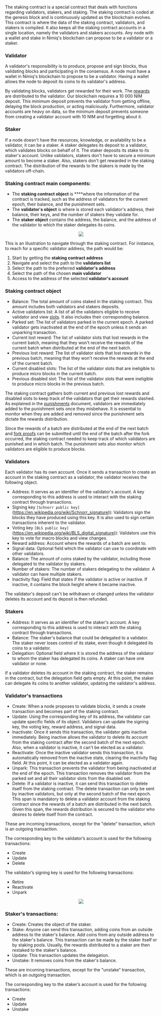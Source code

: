 The staking contract is a special contract that deals with functions regarding validators, stakers, and staking. The staking contract is coded at the genesis block and is continuously updated as the blockchain evolves. This contract is where the data of the staking contract, validators, and stakers is compiled. It also keeps all the staking contract accounts in a single location, namely the validators and stakers accounts. Any node with a wallet and stake in Nimiq's blockchain can propose to be a validator or a staker.

### Validator

A validator's responsibility is to produce, propose and sign blocks, thus validating blocks and participating in the consensus. A node must have a wallet in Nimiq's blockchain to propose to be a validator. Having a wallet allows the node to deposit its coins to its validator's address.

By validating blocks, validators get rewarded for their work. The [rewards](https://www.notion.so/Rewards-d6343158ef7445f8905dcc33e9f04672) are distributed to the validator. Our blockchain requires a 10 000 NIM deposit. This minimum deposit prevents the validator from getting offline, delaying the block production, or acting maliciously. Furthermore, validator accounts are heavy on data, so the minimum deposit prevents someone from creating a validator account with 10 NIM and forgetting about it.

### Staker

If a node doesn't have the resources, knowledge, or availability to be a validator, it can be a staker. A staker delegates its deposit to a validator, which validates blocks on behalf of it. The staker deposits its stake to its staker's account. Unlike validators, stakers don't have to secure a minimum amount to become a staker. Also, stakers don't get rewarded in the staking contract. The distribution of the rewards to the stakers is made by the validators off-chain.

### Staking contract main components:

- The **staking contract object** is ****where the information of the contract is tracked, such as the address of validators for the current epoch, their balance, and the punishment sets.
- The **validator**'**s object** is where is stored each validator's address, their balance, their keys, and the number of stakers they validate for.
- The **staker object** contains the address, the balance, and the address of the validator to which the staker delegates its coins.

<p align="center">
  <img src="https://i.postimg.cc/bwyvzhZK/trie-staking-contract-drawio.png"/>
</p>

This is an illustration to navigate through the staking contract. For instance, to reach for a specific validator address, the path would be:

1. Start by getting the **staking contract address**
2. Navigate and select the path to the **validators list**
3. Select the path to the preferred **validator's address**
4. Select the path of the chosen **main validator**
5. Access to the address of the selected **validator's account**

### Staking contract object

- Balance: The total amount of coins staked in the staking contract. This amount includes both validators and stakers deposits.
- Active validators list: A list of all the validators eligible to receive validator and view [slots](https://www.notion.so/Slots-73881ed12bb340cb93e8ed82950dde11). It also includes their corresponding balance.
- Parked set: The list of validators parked in the current epoch. A parked validator gets inactivated at the end of the epoch unless it sends an unparking transaction.
- Current lost reward: The list of validator slots that lost rewards in the current batch, meaning that they won't receive the rewards of the current batch when distributed at the end of the next batch.
- Previous lost reward: The list of validator slots that lost rewards in the previous batch, meaning that they won't receive the rewards at the end of the current batch.
- Current disabled slots: The list of the validator slots that are ineligible to produce micro blocks in the current batch.
- Previous disabled slot: The list of the validator slots that were ineligible to produce micro blocks in the previous batch.

The staking contract gathers both current and previous lost rewards and disabled slots to keep track of the validators that get their rewards slashed. As explained in the [punishments](https://www.notion.so/Punishments-db3044882bd24830897b60a0a99bfab0) document, validators are immediately added to the punishment sets once they misbehave. It is essential to monitor when they are added and removed since the punishment sets dictate the rewards distribution.

Since the rewards of a batch are distributed at the end of the next batch and [fork proofs](https://www.notion.so/Fork-proofs-f843201234a34c2c834fa46e5460f79d) can be submitted until the end of the batch after the fork occurred, the staking contract needed to keep track of which validators are punished and in which batch. The punishment sets also monitor which validators are eligible to produce blocks.

### Validators

Each validator has its own account. Once it sends a transaction to create an account in the staking contract as a validator, the validator receives the following object.

- Address: It serves as an identifier of the validator's account. A key corresponding to this address is used to interact with the staking contract through transactions.
- Signing key `[Schnorr public key]`(https://en.wikipedia.org/wiki/Schnorr_signature)): Validators sign the blocks they have produced using this key. It is also used to sign certain transactions inherent to the validator.
- Voting key `[BLS public key]`(https://en.wikipedia.org/wiki/BLS_digital_signature)): Validators use this key to vote for macro blocks and view changes.
- Reward address: Account where the rewards of a batch are sent to.
- Signal data: Optional field which the validator can use to coordinate with other validators.
- Balance: The amount of coins staked by the validator, including those delegated to the validator by stakers.
- Number of stakers: The number of stakers delegating to the validator. A validator can have multiple stakers.
- Inactivity flag: Field that states if the validator is active or inactive. If inactive, it contains the block height where it became inactive.

The validator's deposit can't be withdrawn or changed unless the validator deletes its account and its deposit is then refunded.

### Stakers

- Address: It serves as an identifier of the staker's account. A key corresponding to this address is used to interact with the staking contract through transactions.
- Balance: The staker's balance that could be delegated to a validator. The staker never loses control of its stake, even though it delegated its coins to a validator.
- Delegation: Optional field where it is stored the address of the validator to whom the staker has delegated its coins. A staker can have one validator or none.

If a validator deletes its account in the staking contract, the staker remains in the contract, but the delegation field gets empty. At this point, the staker can delegate its coins to another validator, updating the validator's address.

### Validator's transactions

- Create: When a node proposes to validate blocks, it sends a create transaction and becomes part of the staking contract.
- Update: Using the corresponding key of its address, the validator can update specific fields of its object. Validators can update the signing key, the voting key, reward address, and signal data.
- Inactivate: Once it sends this transaction, the validator gets inactive immediately. Being inactive allows the validator to delete its account from the staking contract after the second batch of the next epoch. Also, when a validator is inactive, it can't be elected as a validator.
- Reactivate: Once the inactive validator sends this transaction, it is automatically removed from the inactive state, clearing the inactivity flag field. At this point, it can be elected as a validator again.
- Unpark: This transaction prevents the validator from being inactivated at the end of the epoch. This transaction removes the validator from the parked set and all their validator slots from the disabled set.
- Delete: If a validator is inactive, it can send this transaction to delete itself from the staking contract. The delete transaction can only be sent by inactive validators, but only at the second batch of the next epoch. This span is mandatory to delete a validator account from the staking contract since the rewards of a batch are distributed in the next batch. Given this span, the rewards distribution is secured to the validator who desires to delete itself from the contract.

These are incoming transactions, except for the "delete” transaction, which is an outgoing transaction.

The corresponding key to the validator’s account is used for the following transactions:

- Create
- Update
- Delete

The validator’s signing key is used for the following transactions:

- Retire
- Reactivate
- Unpark

<p align="center">
  <img src="https://i.postimg.cc/L8x85bfh/validator-txs-drawio.png"/>
</p>

### Staker's transactions:

- Create: Creates the object of the staker.
- Stake: Anyone can send this transaction, adding coins from an outside address to the staker's balance. Add coins from any outside address to the staker's balance. This transaction can be made by the staker itself or by staking pools. Usually, the rewards distributed to a staker are then restaked to the staker's balance.
- Update: This transaction updates the delegation.
- Unstake: It removes coins from the staker's balance.

These are incoming transactions, except for the "unstake” transaction, which is an outgoing transaction.

The corresponding key to the staker’s account is used for the following transactions:

- Create
- Update
- Unstake
